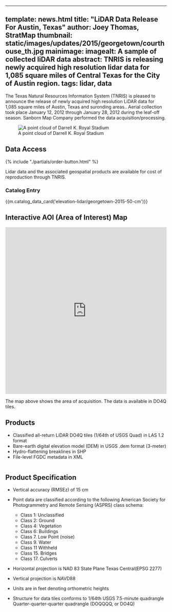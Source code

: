 
---
template: news.html
title: "LiDAR Data Release For Austin, Texas"
author: Joey Thomas, StratMap
thumbnail: static/images/updates/2015/georgetown/courthouse_th.jpg
mainimage: 
imagealt: A sample of collected liDAR data
abstract: 
    TNRIS is releasing newly acquired high resolution lidar data for 1,085 square miles of Central Texas for the City of Austin region.
tags: lidar, data
---
 
The Texas Natural Resources Information System (TNRIS) is pleased to announce the release of newly acquired high resolution LiDAR data for 1,085 square miles of Austin, Texas and suronding areas.. Aerial collection took place January 12, 2012 through January 28, 2012 during the leaf-off season. Sanborn Map Company performed the data acquisition/processing.  

<figure>
<img class="img-responsive" src="{{m.link('')}}" alt="A point cloud of Darrell K. Royal Stadium">
<figcaption>A point cloud of Darrell K. Royal Stadium</figcaption>
</figure>

## Data Access
<div class="media">
  <div class="media-left">
    {% include "./partials/order-button.html" %}
  </div>
  <div class="media-body">
    <p>Lidar data and the associated geospatial products are available for cost of reproduction through TNRIS.</p>
  </div>
</div>

### Catalog Entry
{{m.catalog_data_card('elevation-lidar/georgetown-2015-50-cm')}}

## Interactive AOI (Area of Interest) Map
<iframe width="100%" height="520" frameborder="0" src="https://tnris.cartodb.com/viz/a3cf9e14-3a1d-11e5-9323-0e0c41326911/embed_map" allowfullscreen webkitallowfullscreen mozallowfullscreen oallowfullscreen msallowfullscreen></iframe>

The map above shows the area of acquisition. The data is available in DO4Q tiles.

## Products

-	Classified all-return LiDAR DO4Q tiles (1/64th of USGS Quad) in LAS 1.2 format
-	Bare-earth digital elevation model (DEM) in USGS .dem format (3-meter)
-	Hydro-flattening breaklines in SHP
-	File-level FGDC metadata in XML

<figure>
<img class="img-responsive" src="{{m.link('')}}" alt="">
<figcaption></figcaption>
</figure>

## Product Specification

- Vertical accuracy (RMSEz) of 15 cm  

- Point data are classified according to the following American Society for Photogrammetry and Remote Sensing (ASPRS) class schema:
  - Class 1: Unclassified	
  - Class 2: Ground
  - Class 4: Vegetation		
  - Class 6: Buildings	
  - Class 7. Low Point (noise)
  - Class 9. Water
  - Class 11 Withheld
  - Class 15. Bridges 
  - Class 17. Culverts
- Horizontal projection is NAD 83 State Plane Texas Central(EPSG 2277)

- Vertical projection is NAVD88 
- Units are in feet denoting orthometric heights
- Structure for data  tiles conforms to 1/64th USGS 7.5-minute quadrangle 
  Quarter-quarter-quarter quadrangle (DOQQQQ, or DO4Q)
